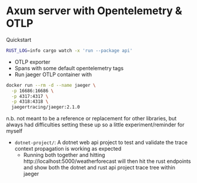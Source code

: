 # Axum server with Opentelemetry & OTLP

Quickstart
```bash
RUST_LOG=info cargo watch -x 'run --package api'
```

- OTLP exporter
- Spans with some default opentelemetry tags
- Run jaeger OTLP container with
```bash
docker run --rm -d --name jaeger \
  -p 16686:16686 \
  -p 4317:4317 \
  -p 4318:4318 \
  jaegertracing/jaeger:2.1.0
```

n.b. not meant to be a reference or replacement for other libraries, but always had difficulties setting these up so a little experiment/reminder for myself

- `dotnet-project/`: A dotnet web api project to test and validate the trace context propagation is working as expected
    - Running both together and hitting http://localhost:5000/weatherforecast will then hit the rust endpoints and show both the dotnet and rust api project trace tree within jaeger
